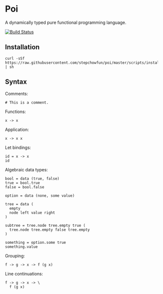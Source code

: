 # Poi

A dynamically typed pure functional programming language.

[![Build Status](https://travis-ci.org/stepchowfun/poi.svg?branch=master)](https://travis-ci.org/stepchowfun/poi)

## Installation

    curl -sSf https://raw.githubusercontent.com/stepchowfun/poi/master/scripts/install.sh | sh

## Syntax

Comments:

    # This is a comment.

Functions:

    x -> x

Application:

    x -> x x

Let bindings:

    id = x -> x
    id

Algebraic data types:

    bool = data (true, false)
    true = bool.true
    false = bool.false

    option = data (none, some value)

    tree = data (
      empty
      node left value right
    )

    subtree = tree.node tree.empty true (
      tree.node tree.empty false tree.empty
    )

    something = option.some true
    something.value

Grouping:

    f -> g -> x -> f (g x)

Line continuations:

    f -> g -> x -> \
      f (g x)
